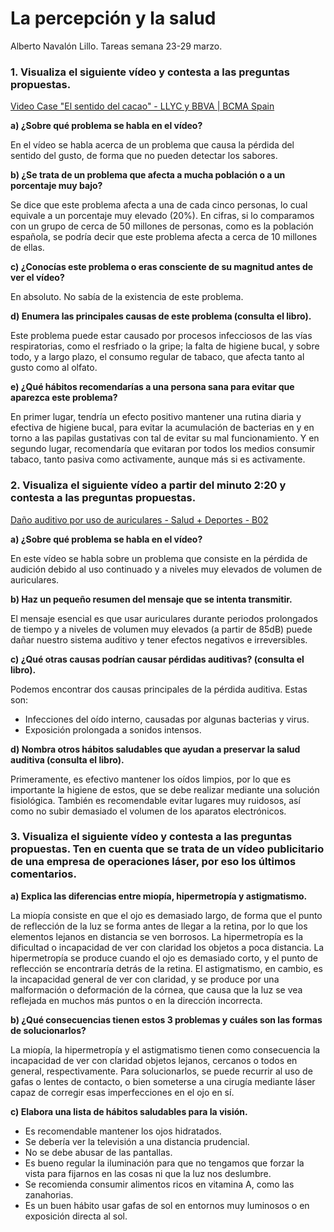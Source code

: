 # La percepción y la salud

Alberto Navalón Lillo. Tareas semana 23-29 marzo.

### 1. Visualiza el siguiente vídeo y contesta a las preguntas propuestas.

[Video Case "El sentido del cacao" - LLYC y BBVA | BCMA Spain](https://www.youtube.com/watch?v=dp-R0cxqKFA)

**a) ¿Sobre qué problema se habla en el vídeo?**

En el vídeo se habla acerca de un problema que causa la pérdida del sentido del gusto, de forma que no pueden detectar los sabores.

**b) ¿Se trata de un problema que afecta a mucha población o a un porcentaje muy bajo?**

Se dice que este problema afecta a una de cada cinco personas, lo cual equivale a un porcentaje muy elevado (20%). En cifras, si lo comparamos con un grupo de cerca de 50 millones de personas, como es la población española, se podría decir que este problema afecta a cerca de 10 millones de ellas.

**c) ¿Conocías este problema o eras consciente de su magnitud antes de ver el vídeo?**

En absoluto. No sabía de la existencia de este problema.

**d) Enumera las principales causas de este problema (consulta el libro).**

Este problema puede estar causado por procesos infecciosos de las vías respiratorias, como el resfriado o la gripe; la falta de higiene bucal, y sobre todo, y a largo plazo, el consumo regular de tabaco, que afecta tanto al gusto como al olfato.

**e) ¿Qué hábitos recomendarías a una persona sana para evitar que aparezca este problema?**

En primer lugar, tendría un efecto positivo mantener una rutina diaria y efectiva de higiene bucal, para evitar la acumulación de bacterias en y en torno a las papilas gustativas con tal de evitar su mal funcionamiento. Y en segundo lugar, recomendaría que evitaran por todos los medios consumir tabaco, tanto pasiva como activamente, aunque más si es activamente.

### 2. Visualiza el siguiente vídeo a partir del minuto 2:20 y contesta a las preguntas propuestas.

[Daño auditivo por uso de auriculares - Salud + Deportes - B02](https://www.youtube.com/watch?v=-jns8ETNH6Q)

**a) ¿Sobre qué problema se habla en el vídeo?**

En este vídeo se habla sobre un problema que consiste en la pérdida de audición debido al uso continuado y a niveles muy elevados de volumen de auriculares.

**b) Haz un pequeño resumen del mensaje que se intenta transmitir.**

El mensaje esencial es que usar auriculares durante periodos prolongados de tiempo y a niveles de volumen muy elevados (a partir de 85dB) puede dañar nuestro sistema auditivo y tener efectos negativos e irreversibles.

**c) ¿Qué otras causas podrían causar pérdidas auditivas? (consulta el libro).**

Podemos encontrar dos causas principales de la pérdida auditiva. Estas son:
- Infecciones del oído interno, causadas por algunas bacterias y virus.
- Exposición prolongada a sonidos intensos.

**d) Nombra otros hábitos saludables que ayudan a preservar la salud auditiva (consulta el libro).**

Primeramente, es efectivo mantener los oídos limpios, por lo que es importante la higiene de estos, que se debe realizar mediante una solución fisiológica. También es recomendable evitar lugares muy ruidosos, así como no subir demasiado el volumen de los aparatos electrónicos.

### 3. Visualiza el siguiente vídeo y contesta a las preguntas propuestas. Ten en cuenta que se trata de un vídeo publicitario de una empresa de operaciones láser, por eso los últimos comentarios.

**a) Explica las diferencias entre miopía, hipermetropía y astigmatismo.**

La miopía consiste en que el ojo es demasiado largo, de forma que el punto de reflección de la luz se forma antes de llegar a la retina, por lo que los elementos lejanos en distancia se ven borrosos. La hipermetropía es la dificultad o incapacidad de ver con claridad los objetos a poca distancia. La hipermetropía se produce cuando el ojo es demasiado corto, y el punto de reflección se encontraría detrás de la retina. El astigmatismo, en cambio, es la incapacidad general de ver con claridad, y se produce por una malformación o deformación de la córnea, que causa que la luz se vea reflejada en muchos más puntos o en la dirección incorrecta.

**b) ¿Qué consecuencias tienen estos 3 problemas y cuáles son las formas de solucionarlos?**

La miopía, la hipermetropía y el astigmatismo tienen como consecuencia la incapacidad de ver con claridad objetos lejanos, cercanos o todos en general, respectivamente. Para solucionarlos, se puede recurrir al uso de gafas o lentes de contacto, o bien someterse a una cirugía mediante láser capaz de corregir esas imperfecciones en el ojo en sí.

**c) Elabora una lista de hábitos saludables para la visión.**

- Es recomendable mantener los ojos hidratados.
- Se debería ver la televisión a una distancia prudencial.
- No se debe abusar de las pantallas.
- Es bueno regular la iluminación para que no tengamos que forzar la vista para fijarnos en las cosas ni que la luz nos deslumbre.
- Se recomienda consumir alimentos ricos en vitamina A, como las zanahorias.
- Es un buen hábito usar gafas de sol en entornos muy luminosos o en exposición directa al sol.

